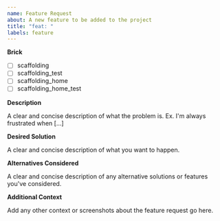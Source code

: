 ```yaml
---
name: Feature Request
about: A new feature to be added to the project
title: "feat: "
labels: feature
---
```


**Brick**

<!--- Put an `x` in all the boxes that apply: -->

- [ ] scaffolding
- [ ] scaffolding_test
- [ ] scaffolding_home
- [ ] scaffolding_home_test

**Description**

A clear and concise description of what the problem is. Ex. I'm always frustrated when [...]

**Desired Solution**

A clear and concise description of what you want to happen.

**Alternatives Considered**

A clear and concise description of any alternative solutions or features you've considered.

**Additional Context**

Add any other context or screenshots about the feature request go here.
